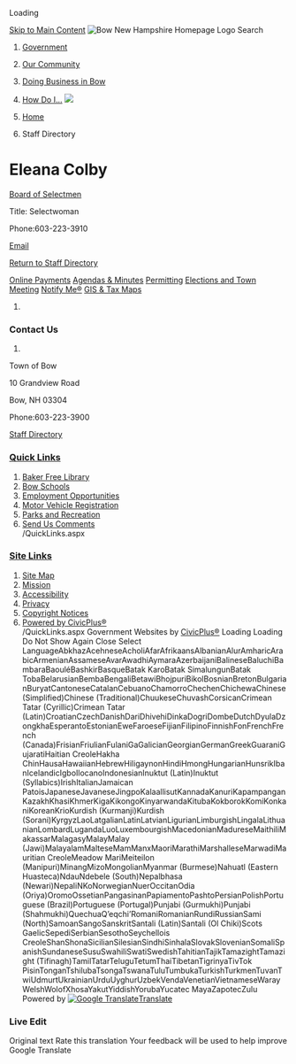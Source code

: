  

Loading

  [Skip to Main Content](https://www.bownh.gov/directory.aspx?EID=172/)   ![Bow New Hampshire Homepage Logo](https://www.bownh.gov/ImageRepository/Document?documentID=6690)  Search 

 1.  [Government](https://www.bownh.gov/27/Government) 
 1.  [Our Community](https://www.bownh.gov/31/Our-Community) 
 1.  [Doing Business in Bow](https://www.bownh.gov/35/Doing-Business-in-Bow) 
 1.  [How Do I...](https://www.bownh.gov/9/How-Do-I) 
  ![](https://www.bownh.gov/ImageRepository/Document?documentID=6691)  

 1.  [Home](https://www.bownh.gov) 
 1. Staff Directory

# Eleana Colby

   [Board of Selectmen](https://www.bownh.gov/Directory.aspx?DID=22) 

Title: Selectwoman

Phone:603-223-3910

 [Email](mailto:ecolby@bownh.gov)  

 [Return to Staff Directory](https://www.bownh.gov/Directory.aspx) 

  [Online Payments](https://pay.eb2gov.com/BowNH)   [Agendas & Minutes](https://www.bownh.gov/AgendaCenter)   [Permitting](https://www.bownh.gov/568/Permits-Applications)   [Elections and Town Meeting](https://www.bownh.gov/741/Elections)   [Notify Me®](https://www.bownh.gov/list.aspx)   [GIS & Tax Maps](https://www.bownh.gov/172/Tax-MapsGIS)  

 1.    

### Contact Us

 1.    

Town of Bow   

10 Grandview Road   

Bow, NH 03304   

Phone:603-223-3900   

 [Staff Directory](https://www.bownh.gov/directory)    

###  [Quick Links](https://www.bownh.gov/QuickLinks.aspx?CID=48) 

 1.  [Baker Free Library](https://www.bowbakerfreelibrary.org)  
 1.  [Bow Schools](https://www.bownh.gov/257/Schools)  
 1.  [Employment Opportunities](https://www.bownh.gov/Jobs.aspx)  
 1.  [Motor Vehicle Registration](https://www.bownh.gov/216)  
 1.  [Parks and Recreation](https://www.bownh.gov/256/Parks-Recreation)  
 1.  [Send Us Comments](https://www.bownh.gov/FormCenter/Contact-Us-4/Contact-Officials-43)  
 /QuickLinks.aspx 

###  [Site Links](https://www.bownh.gov/QuickLinks.aspx?CID=53) 

 1.  [Site Map](https://www.bownh.gov/sitemap)  
 1.  [Mission](https://www.bownh.gov)  
 1.  [Accessibility](https://www.bownh.gov/Accessibility)  
 1.  [Privacy](https://www.bownh.gov)  
 1.  [Copyright Notices](https://www.bownh.gov/site/copyright)  
 1.  [Powered by CivicPlus®](https://civicplus.com/referral)  
 /QuickLinks.aspx Government Websites by [CivicPlus®](https://connect.civicplus.com/referral)  Loading Loading Do Not Show Again Close Select LanguageAbkhazAcehneseAcholiAfarAfrikaansAlbanianAlurAmharicArabicArmenianAssameseAvarAwadhiAymaraAzerbaijaniBalineseBaluchiBambaraBaouléBashkirBasqueBatak KaroBatak SimalungunBatak TobaBelarusianBembaBengaliBetawiBhojpuriBikolBosnianBretonBulgarianBuryatCantoneseCatalanCebuanoChamorroChechenChichewaChinese (Simplified)Chinese (Traditional)ChuukeseChuvashCorsicanCrimean Tatar (Cyrillic)Crimean Tatar (Latin)CroatianCzechDanishDariDhivehiDinkaDogriDombeDutchDyulaDzongkhaEsperantoEstonianEweFaroeseFijianFilipinoFinnishFonFrenchFrench (Canada)FrisianFriulianFulaniGaGalicianGeorgianGermanGreekGuaraniGujaratiHaitian CreoleHakha ChinHausaHawaiianHebrewHiligaynonHindiHmongHungarianHunsrikIbanIcelandicIgboIlocanoIndonesianInuktut (Latin)Inuktut (Syllabics)IrishItalianJamaican PatoisJapaneseJavaneseJingpoKalaallisutKannadaKanuriKapampanganKazakhKhasiKhmerKigaKikongoKinyarwandaKitubaKokborokKomiKonkaniKoreanKrioKurdish (Kurmanji)Kurdish (Sorani)KyrgyzLaoLatgalianLatinLatvianLigurianLimburgishLingalaLithuanianLombardLugandaLuoLuxembourgishMacedonianMadureseMaithiliMakassarMalagasyMalayMalay (Jawi)MalayalamMalteseMamManxMaoriMarathiMarshalleseMarwadiMauritian CreoleMeadow MariMeiteilon (Manipuri)MinangMizoMongolianMyanmar (Burmese)Nahuatl (Eastern Huasteca)NdauNdebele (South)Nepalbhasa (Newari)NepaliNKoNorwegianNuerOccitanOdia (Oriya)OromoOssetianPangasinanPapiamentoPashtoPersianPolishPortuguese (Brazil)Portuguese (Portugal)Punjabi (Gurmukhi)Punjabi (Shahmukhi)QuechuaQʼeqchiʼRomaniRomanianRundiRussianSami (North)SamoanSangoSanskritSantali (Latin)Santali (Ol Chiki)Scots GaelicSepediSerbianSesothoSeychellois CreoleShanShonaSicilianSilesianSindhiSinhalaSlovakSlovenianSomaliSpanishSundaneseSusuSwahiliSwatiSwedishTahitianTajikTamazightTamazight (Tifinagh)TamilTatarTeluguTetumThaiTibetanTigrinyaTivTok PisinTonganTshilubaTsongaTswanaTuluTumbukaTurkishTurkmenTuvanTwiUdmurtUkrainianUrduUyghurUzbekVendaVenetianVietnameseWarayWelshWolofXhosaYakutYiddishYorubaYucatec MayaZapotecZulu Powered by  [![Google Translate](https://www.gstatic.com/images/branding/googlelogo/1x/googlelogo_color_42x16dp.png)Translate](https://translate.google.com)  

### Live Edit

 Original text Rate this translation Your feedback will be used to help improve Google Translate 